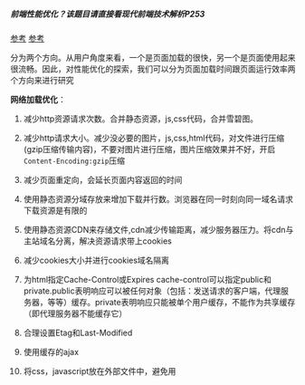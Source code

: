 ##### 前端性能优化？该题目请直接看现代前端技术解析P253
[参考](http://hpoenixf.com/web%E6%80%A7%E8%83%BD%E4%BC%98%E5%8C%96%EF%BC%88%E4%B8%80%EF%BC%89.html)
[参考](https://github.com/wksmile/blog/issues/3)

分为两个方向。从用户角度来看，一个是页面加载的很快，另一个是页面使用起来很流畅。因此，对性能优化的探索，我们可以分为页面加载时间跟页面运行效率两个方向来进行研究

**网络加载优化**：
1. 减少http资源请求次数。合并静态资源，js,css代码，合并雪碧图。
2. 减少http请求大小。减少没必要的图片，js,css,html代码，对文件进行压缩(gzip压缩传输内容)，不要对图片进行压缩，图片压缩效果并不好，开启`Content-Encoding:gzip`压缩
3. 减少页面重定向，会延长页面内容返回的时间
4. 使用静态资源分域存放来增加下载并行数。浏览器在同一时刻向同一域名请求下载资源是有限的
5. 使用静态资源CDN来存储文件,cdn减少传输距离，减少服务器压力。将cdn与主站域名分离，解决资源请求带上cookies
6. 减少cookies大小并进行cookies域名隔离

7. 为html指定Cache-Control或Expires
    cache-control可以指定public和private.public表明响应可以被任何对象（包括：发送请求的客户端，代理服务器，等等）缓存。private表明响应只能被单个用户缓存，不能作为共享缓存（即代理服务器不能缓存它）
8. 合理设置Etag和Last-Modified
9. 使用缓存的ajax

10. 将css，javascript放在外部文件中，避免用<style>,<script>标签直接引用。
11. 尽量避免空的src,href,也会请求
12. 使用异步js资源，script中增加defer和async
13. 避免使用css import引用加载css文件
14. 不要在html里缩放图像，图片最好用css定义大小，不然图片加载完成大小改变会造成页面重新渲染。
15. 尽量使用字体图标，iconfont

**服务器部分优化**：
+ dns查询时间可以使用httpdns或是dns prefetch预加载，域名收敛等手段优化。
+ 建立连接的重点是长连接和链接复用，更好的是直接上http2。为了优化链接的环节，前端这里还需要对资源使用cdn，雪碧图，代码合并等手段。
+ 启用hsts，要求浏览器在之后的访问使用https，减少无谓的http跳转https，同时还可以防止ssl剥离攻击，提升安全性。

[参考](https://github.com/wy-ei/notebook/issues/34)
[参考](https://github.com/wksmile/blog/issues/3)
[参考](https://jinlong.github.io/2013/06/24/better-performance-with-requestanimationframe/)

**javascript代码优化**
1. 对于scroll和touchmove这类高频事件用debounce消抖或throttle节流（在underscore或lodash中可以找到这两个函数）。
2. 多个dom的插入删除移动考虑使用fragment，尽量减少dom操作（每次修改了DOM 或者其样式之后都要进行DOM树的构建，CSSOM的重新计算，进而得到新的渲染树。这里可以说到重绘和重排渲染优化等）
3. 使用 requestAnimationFrame 来写动画
4. 使用 Web Worker 来处理复杂的计算
5. 避免在 scroll 或 touchmove 这类事件的回调中修改样式,会强制重新计算样式
6. CSS 选择器在匹配的时候是由右至左进行的，因此最后一个选择器常被称为关键选择器，因为最后一个选择越特殊，需要进行匹配的次数越少。
7. 合理处理脚本和样式表。css阻塞渲染，javascript阻塞文档解析
8. 减少闭包，外链dom，更多全局变量造成的内存泄漏。

`will-change: transform;`或者 `transform: translateZ(0);`这样来将元素提升至单独的图层中。

##### 代码优化？
[参考1](https://www.jianshu.com/p/60ae173a4192)

1. 合并js文件
2. 生产模式要经过压缩处理
3. 尽量使用内置方法
4. 多个if else语句将最可能的情况放在上面，可替换为switch语句
5. 定义多个变量时尽量放在一条语句中
6. js放在文档底部，css放在文档顶部
7. 对于``if(myValue!=undefined)``换为``if(!undefined)``减少字节
8. 尽可能不要用delete删除对象
9. 将对象设置为null也不会删除对象，只是指向了null
10. 尽量避免用全局变量
11. dom对象删除时解除该dom上的事件绑定
12. 方法和闭包变量回收
13. for..in循环是性能杀手，通过该方法遍历对象属性进行拷贝非常低效。


##### DNS预加载优化请求速度
[详解HTML5中rel属性的prefetch预加载功能使用](https://www.cnblogs.com/suyuwen1/p/5506397.html)

[预加载系列一：DNS Prefetching 的正确使用姿势](https://segmentfault.com/a/1190000003944417?_ea=433273)

##### 图片的懒加载和预加载
- 预加载：提前加载图片，当用户需要查看时可直接从本地缓存中渲染,典型案例是鼠标移入移出切换照片
    + 使用纯的css进行图片预加载
    + 使用纯javascript进行图片预加载
    + 使用css+js方式进行图片预加载
    + 使用ajax方式进行图片预加载
- 懒加载：懒加载的主要目的是作为服务器前端的优化，减少请求数或延迟请求数。当访问一个页面的时候，先把img元素或是其他元素的背景图片路径替换成一张大小为1*1px图片的路径（这样就只需请求一次），只有当图片出现在浏览器的可视区域内时，才设置图片正真的路径，让图片显示出来。这就是图片懒加载。
    + 将页面里所有img属性src属性用data-xx代替，当页面滚动直至此图片出现在可视区域时，用js取到该图片的data-xx的值赋给src。页面中img元素如果没有src属性，浏览器就不会发出请求去下载图片，
    + jqueryLazyload库方式，最好是给予初始高宽占位，以免影响布局，如果是响应式页面，高宽需要动态计算。
    + echo.js库实现
 
[滚动加载图片（懒加载）实现原理](https://www.cnblogs.com/flyromance/p/5042187.html)
[实现图片预加载的几种方式](https://blog.csdn.net/baidu_24024601/article/details/76167082)


##### web worker
[阮一峰老师-Web Worker 使用教程](http://www.ruanyifeng.com/blog/2018/07/web-worker.html)


